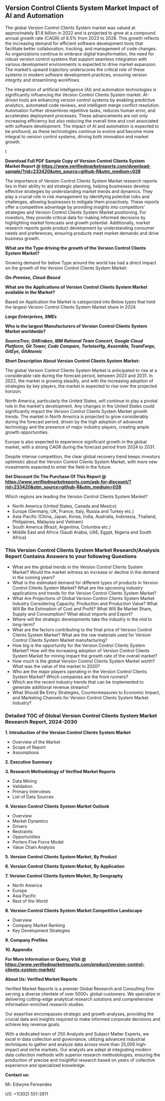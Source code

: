 <h2>Version Control Clients System Market Impact of AI and Automation</h2><p>The global Version Control Clients System market was valued at approximately $1.8 billion in 2022 and is projected to grow at a compound annual growth rate (CAGR) of 8.5% from 2023 to 2028. This growth reflects the increasing demand for efficient software development tools that facilitate better collaboration, tracking, and management of code changes. As organizations continue to embrace digital transformation, the need for robust version control systems that support seamless integration with various development environments is expected to drive market expansion. The market’s upward trajectory underscores the critical role of these systems in modern software development practices, ensuring version integrity and streamlining workflows.</p><p>The integration of artificial intelligence (AI) and automation technologies is significantly influencing the Version Control Clients System market. AI-driven tools are enhancing version control systems by enabling predictive analytics, automated code reviews, and intelligent merge conflict resolution. Automation further streamlines repetitive tasks, reduces human error, and accelerates deployment processes. These advancements are not only increasing efficiency but also reducing the overall time and cost associated with software development. The impact of AI and automation is expected to be profound, as these technologies continue to evolve and become more integral to version control systems, driving both innovation and market growth.</p>t</p><p id="" class=""><strong>Download Full PDF Sample Copy of Version Control Clients System Market Report @ <a href="https://www.verifiedmarketreports.com/download-sample/?rid=233420&utm_source=github-R&utm_medium=028" target="_blank">https://www.verifiedmarketreports.com/download-sample/?rid=233420&utm_source=github-R&utm_medium=028</a></strong></p><p>The importance of&nbsp;Version Control Clients System Market research reports lies in their ability to aid strategic planning, helping businesses develop effective strategies by understanding market trends and dynamics. They play a crucial role in risk management by identifying potential risks and challenges, allowing businesses to mitigate them proactively. These reports offer a competitive advantage by providing insights into competitors' strategies and Version Control Clients System Market positioning. For investors, they provide critical data for making informed decisions by highlighting market forecasts and growth potential. Additionally, market research reports guide product development by understanding consumer needs and preferences, ensuring products meet market demands and drive business growth.</p><p><strong>What are the&nbsp;Type driving the growth of the Version Control Clients System Market?</strong></p><p id="" class="">Growing demand for below Type around the world has had a direct impact on the growth of the Version Control Clients System Market:</p><em><strong>On-Premise, Cloud-Based</strong></em></p><strong>What are the&nbsp;Applications&nbsp;of Version Control Clients System Market available in the Market?</strong></p><p id="" class="">Based on Application the Market is categorized into Below types that held the largest Version Control Clients System Market share In 2024.</p><em><strong>Large Enterprises, SMEs</strong></em></p><strong>Who is the largest Manufacturers of Version Control Clients System Market worldwide?</strong></p><p><em><strong>SourceTree, GitKraken, IBM Rational Team Concert, Google Cloud Platform, Git Tower, Code Compare, TortoiseHg, Assembla, TeamForge, GitEye, GitAtomic</strong></em></p><p id="" class=""><strong>Short Description About Version Control Clients System Market:</strong></p><p>The global Version Control Clients System Market is anticipated to rise at a considerable rate during the forecast period, between 2023 and 2031. In 2022, the market is growing steadily, and with the increasing adoption of strategies by key players, the market is expected to rise over the projected horizon.</p><p>North America, particularly the United States, will continue to play a pivotal role in the market's development. Any changes in the United States could significantly impact the Version Control Clients System Market growth trends. The market in North America is projected to grow considerably during the forecast period, driven by the high adoption of advanced technology and the presence of major industry players, creating ample growth opportunities.</p><p>Europe is also expected to experience significant growth in the global market, with a strong CAGR during the forecast period from 2024 to 2031.</p><p>Despite intense competition, the clear global recovery trend keeps investors optimistic about the Version Control Clients System Market, with more new investments expected to enter the field in the future.</p><p id="" class=""><strong>Get Discount On The Purchase Of This Report @ <a href="https://www.verifiedmarketreports.com/ask-for-discount/?rid=233420&utm_source=github-R&utm_medium=028" target="_blank">https://www.verifiedmarketreports.com/ask-for-discount/?rid=233420&utm_source=github-R&utm_medium=028</a></strong></p>Which regions are leading the Version Control Clients System Market?</p><ul><li>North America (United States, Canada and Mexico)</li><li>Europe (Germany, UK, France, Italy, Russia and Turkey etc.)</li><li>Asia-Pacific (China, Japan, Korea, India, Australia, Indonesia, Thailand, Philippines, Malaysia and Vietnam)</li><li>South America (Brazil, Argentina, Columbia etc.)</li><li>Middle East and Africa (Saudi Arabia, UAE, Egypt, Nigeria and South Africa)</li></ul><h3 id="" class="">This Version Control Clients System Market Research/Analysis Report Contains Answers to your following Questions</h3><ul><li>What are the global trends in the Version Control Clients System Market? Would the market witness an increase or decline in the demand in the coming years?</li><li>What is the estimated demand for different types of products in Version Control Clients System Market? What are the upcoming industry applications and trends for the Version Control Clients System Market?</li><li>What Are Projections of Global Version Control Clients System Market Industry Considering Capacity, Production and Production Value? What Will Be the Estimation of Cost and Profit? What Will Be Market Share, Supply and Consumption? What about imports and Export?</li><li>Where will the strategic developments take the industry in the mid to long-term?</li><li>What are the factors contributing to the final price of Version Control Clients System Market? What are the raw materials used for Version Control Clients System Market manufacturing?</li><li>How big is the opportunity for the Version Control Clients System Market? How will the increasing adoption of Version Control Clients System Market for mining impact the growth rate of the overall market?</li><li>How much is the global Version Control Clients System Market worth? What was the value of the market In 2020?</li><li>Who are the major players operating in the Version Control Clients System Market? Which companies are the front runners?</li><li>Which are the recent industry trends that can be implemented to generate additional revenue streams?</li><li>What Should Be Entry Strategies, Countermeasures to Economic Impact, and Marketing Channels for Version Control Clients System Market Industry?</li></ul><h3 id="" class="">Detailed TOC of Global Version Control Clients System Market Research Report, 2024-2030</h3><p id="" class=""><strong>1. Introduction of the Version Control Clients System Market</strong></p><ul><li>Overview of the Market</li><li>Scope of Report</li><li>Assumptions</li></ul><p id="" class=""><strong>2. Executive Summary</strong></p><p id="" class=""><strong>3. Research Methodology of Verified Market Reports</strong></p><ul><li>Data Mining</li><li>Validation</li><li>Primary Interviews</li><li>List of Data Sources</li></ul><p id="" class=""><strong>4. Version Control Clients System Market Outlook</strong></p><ul><li>Overview</li><li>Market Dynamics</li><li>Drivers</li><li>Restraints</li><li>Opportunities</li><li>Porters Five Force Model</li><li>Value Chain Analysis</li></ul><p id="" class=""><strong>5. Version Control Clients System Market, By Product</strong></p><p id="" class=""><strong>6. Version Control Clients System Market, By Application</strong></p><p id="" class=""><strong>7. Version Control Clients System Market, By Geography</strong></p><ul><li>North America</li><li>Europe</li><li>Asia Pacific</li><li>Rest of the World</li></ul><p id="" class=""><strong>8. Version Control Clients System Market Competitive Landscape</strong></p><ul><li>Overview</li><li>Company Market Ranking</li><li>Key Development Strategies</li></ul><p id="" class=""><strong>9. Company Profiles</strong></p><p id="" class=""><strong>10. Appendix</strong></p><p id="" class=""><strong>For More Information or Query, Visit @ <a href="https://www.verifiedmarketreports.com/product/version-control-clients-system-market/" target="_blank">https://www.verifiedmarketreports.com/product/version-control-clients-system-market/</a></strong></p><p id="" class=""><strong>About Us: Verified Market Reports</strong></p><p id="" class="">Verified Market Reports is a premier Global Research and Consulting firm serving a diverse clientele of over 5000+ global customers. We specialize in delivering cutting-edge analytical research solutions and comprehensive information-enriched research studies.</p><p id="" class="">Our expertise encompasses strategic and growth analyses, providing the crucial data and insights required to make informed corporate decisions and achieve key revenue goals.</p><p id="" class="">With a dedicated team of 250 Analysts and Subject Matter Experts, we excel in data collection and governance, utilizing advanced industrial techniques to gather and analyze data across more than 25,000 high-impact and niche markets. Our analysts are adept at integrating modern data collection methods with superior research methodologies, ensuring the production of precise and insightful research based on years of collective experience and specialized knowledge.</p><p id="" class=""><strong>Contact us:</strong></p><p id="" class="">Mr. Edwyne Fernandes</p><p id="" class="">US: +1(302) 551-2611</p>